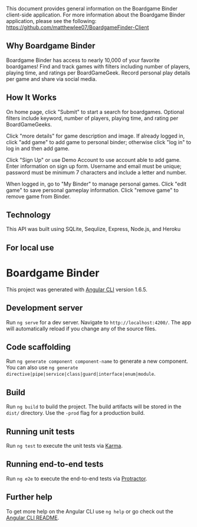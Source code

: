 This document provides general information on the Boardgame Binder client-side application. For more information about the Boardgame Binder application, please see the following:
https://github.com/matthewlee07/BoardgameFinder-Client

Why Boardgame Binder
-------------
Boardgame Binder has access to nearly 10,000 of your favorite boardgames! Find and track games with filters including number of players, playing time, and ratings per BoardGameGeek. Record personal play details per game and share via social media.

How It Works
-------------
On home page, click "Submit" to start a search for boardgames. Optional filters include keyword, number of players, playing time, and rating per BoardGameGeeks.

Click "more details" for game description and image.
If already logged in, click "add game" to add game to personal binder; otherwise click "log in" to log in and then add game.

Click "Sign Up" or use Demo Account to use account able to add game.
Enter information on sign up form. Username and email must be unique; password must be minimum 7 characters and include a letter and number.

When logged in, go to "My Binder" to manage personal games.
Click "edit game" to save personal gameplay information.
Click "remove game" to remove game from Binder.

Technology
-------------
This API was built using SQLite, Sequlize, Express, Node.js, and Heroku

For local use
-------------

# Boardgame Binder

This project was generated with [Angular CLI](https://github.com/angular/angular-cli) version 1.6.5.

## Development server

Run `ng serve` for a dev server. Navigate to `http://localhost:4200/`. The app will automatically reload if you change any of the source files.

## Code scaffolding

Run `ng generate component component-name` to generate a new component. You can also use `ng generate directive|pipe|service|class|guard|interface|enum|module`.

## Build

Run `ng build` to build the project. The build artifacts will be stored in the `dist/` directory. Use the `-prod` flag for a production build.

## Running unit tests

Run `ng test` to execute the unit tests via [Karma](https://karma-runner.github.io).

## Running end-to-end tests

Run `ng e2e` to execute the end-to-end tests via [Protractor](http://www.protractortest.org/).

## Further help

To get more help on the Angular CLI use `ng help` or go check out the [Angular CLI README](https://github.com/angular/angular-cli/blob/master/README.md).
